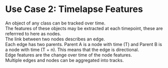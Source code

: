 <h1>Use Case 2: Timelapse Features</h1>

An object of any class can be tracked over time.  
The features of these objects may be extracted at each timepoint, these are referrred to here as nodes.  
The link between two nodes describes an edge.  
Each edge has two parents. Parent A is a node with time (T) and Parent B is a node with time (T + n). This means that the edge is directional.   
Edge features are the change over time of the node features.   
Multiple edges and nodes can be aggregated into tracks.  
